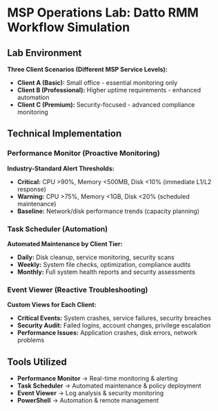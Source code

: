 # MSP Operations Lab: Datto RMM Workflow Simulation

## Lab Environment
**Three Client Scenarios (Different MSP Service Levels):**
* **Client A (Basic):** Small office - essential monitoring only
* **Client B (Professional):** Higher uptime requirements - enhanced automation  
* **Client C (Premium):** Security-focused - advanced compliance monitoring

## Technical Implementation

### Performance Monitor (Proactive Monitoring)
**Industry-Standard Alert Thresholds:**
- **Critical:** CPU >90%, Memory <500MB, Disk <10% (immediate L1/L2 response)
- **Warning:** CPU >75%, Memory <1GB, Disk <20% (scheduled maintenance)
- **Baseline:** Network/disk performance trends (capacity planning)

### Task Scheduler (Automation)
**Automated Maintenance by Client Tier:**
- **Daily:** Disk cleanup, service monitoring, security scans
- **Weekly:** System file checks, optimization, compliance audits  
- **Monthly:** Full system health reports and security assessments

### Event Viewer (Reactive Troubleshooting)
**Custom Views for Each Client:**
- **Critical Events:** System crashes, service failures, security breaches
- **Security Audit:** Failed logins, account changes, privilege escalation
- **Performance Issues:** Application crashes, disk errors, network problems

## Tools Utilized
* **Performance Monitor** → Real-time monitoring & alerting
* **Task Scheduler** → Automated maintenance & policy deployment  
* **Event Viewer** → Log analysis & security monitoring
* **PowerShell** → Automation & remote management
